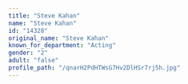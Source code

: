 ```yaml
---
title: "Steve Kahan"
name: "Steve Kahan"
id: "14328"
original_name: "Steve Kahan"
known_for_department: "Acting"
gender: "2"
adult: "false"
profile_path: "/qnarH2PdHTWsG7Hv2DlHSr7rj5h.jpg"
---
```

